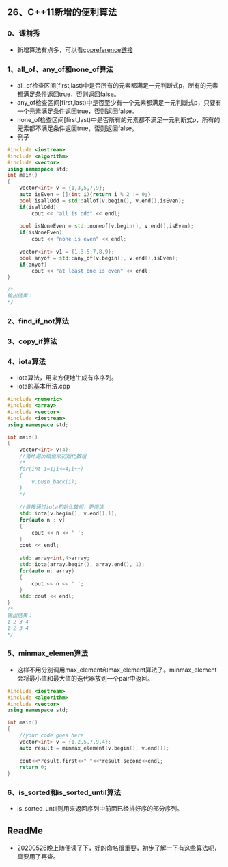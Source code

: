 ## 26、C++11新增的便利算法

### 0、课前秀

+ 新增算法有点多，可以看[cppreference链接](http://en.cppreference.com/w/cpp/algorithm)

### 1、all_of、any_of和none_of算法

+ all_of检查区间[first,last)中是否所有的元素都满足一元判断式p，所有的元素都满足条件返回true，否则返回false。
+ any_of检查区间[first,last)中是否至少有一个元素都满足一元判断式p，只要有一个元素满足条件返回true，否则返回false。
+ none_of检查区间[first,last)中是否所有的元素都不满足一元判断式p，所有的元素都不满足条件返回true，否则返回false。
+ 例子

```cpp
#include <iostream>
#include <algorithm>
#include <vector>
using namespace std;
int main()
{
    vector<int> v = {1,3,5,7,9};
    auto isEven = [](int i){return i % 2 != 0;}
    bool isallOdd = std::allof(v.begin(), v.end(),isEven);
    if(isallOdd)
        cout << "all is odd" << endl;
    
    bool isNoneEven = std::noneof(v.begin(), v.end(),isEven);
    if(isNoneEven)
        cout << "none is even" << endl;
    
    vector<int> v1 = {1,3,5,7,8,9};
    bool anyof = std::any_of(v.begin(), v.end(),isEven);
    if(anyof)
        cout << "at least one is even" << endl;
}

/*
输出结果：
*/
```

### 2、find_if_not算法

### 3、copy_if算法

### 4、iota算法

+ iota算法，用来方便地生成有序序列。
+ iota的基本用法.cpp

```cpp
#include <numeric>
#include <array>
#include <vector>
#include <iostream>
using namespace std;

int main()
{
    vector<int> v(4);
    //循环遍历赋值来初始化数组
    /*
    for(int i=1;i<=4;i++)
    {
        v.push_back(i);
    }
    */
    
    //直接通过iota初始化数组，更简洁
    std::iota(v.begin(), v.end(),1);
    for(auto n : v)
    {
        cout << n << ' ';
    }
    cout << endl;
    
    std::array<int,4>array;
    std::iota(array.begin(), array.end(), 1);
    for(auto n: array)
    {
        cout << n << ' ';
    }
    std::cout << endl;
}
/*
输出结果：
1 2 3 4
1 2 3 4
*/
```

### 5、minmax_elemen算法

+ 这样不用分别调用max_element和max_element算法了。minmax_element会将最小值和最大值的迭代器放到一个pair中返回。

```cpp
#include <iostream>
#include <algorithm>
#include <vector>
using namespace std;

int main()
{
    //your code goes here
    vector<int> v = {1,2,5,7,9,4};
    auto result = minmax_element(v.begin(), v.end());
    
    cout<<*result.first<<" "<<*result.second<<endl;
    return 0;
}
```

### 6、is_sorted和is_sorted_until算法

+ is_sorted_until则用来返回序列中前面已经排好序的部分序列。

## ReadMe

+ 20200526晚上随便读了下，好的命名很重要，初步了解一下有这些算法吧，真要用了再查。


